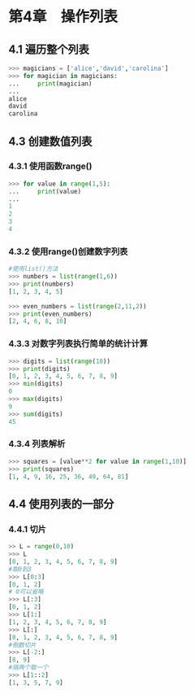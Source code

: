 # 第4章　操作列表

## 4.1 遍历整个列表

```python
>>> magicians = ['alice','david','carolina']
>>> for magician in magicians:
...     print(magician)
...
alice
david
carolina
```

## 4.3 创建数值列表

### 4.3.1 使用函数range()

```python
>>> for value in range(1,5):
...     print(value)
...
1
2
3
4
```
### 4.3.2 使用range()创建数字列表

```python
#使用list()方法
>>> numbers = list(range(1,6))
>>> print(numbers)
[1, 2, 3, 4, 5]

>>> even_numbers = list(range(2,11,2))
>>> print(even_numbers)
[2, 4, 6, 8, 10]
```

### 4.3.3 对数字列表执行简单的统计计算

```python
>>> digits = list(range(10))
>>> print(digits)
[0, 1, 2, 3, 4, 5, 6, 7, 8, 9]
>>> min(digits)
0
>>> max(digits)
9
>>> sum(digits)
45
```
### 4.3.4 列表解析

```python
>>> squares = [value**2 for value in range(1,10)]
>>> print(squares)
[1, 4, 9, 16, 25, 36, 49, 64, 81]
```

## 4.4 使用列表的一部分

### 4.4.1 切片

```python
>> L = range(0,10)
>>> L
[0, 1, 2, 3, 4, 5, 6, 7, 8, 9]
#取0到3
>>> L[0:3]
[0, 1, 2]
# 0可以省略
>>> L[:3]
[0, 1, 2]
>>> L[1:]
[1, 2, 3, 4, 5, 6, 7, 8, 9]
>>> L[:]
[0, 1, 2, 3, 4, 5, 6, 7, 8, 9]
#倒数切片
>>> L[-2:]
[8, 9]
#隔两个取一个
>>> L[1::2]
[1, 3, 5, 7, 9]
```
